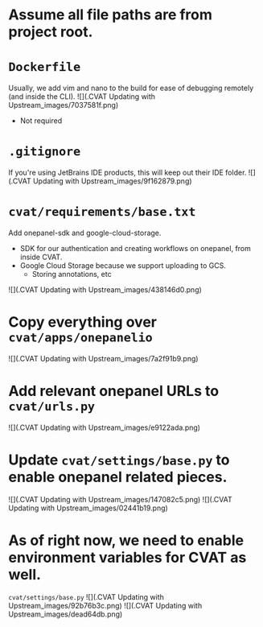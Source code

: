 # Assume all file paths are from project root.

# `Dockerfile`
Usually, we add vim and nano to the build for ease of debugging remotely (and inside
the CLI).
![](.CVAT Updating with Upstream_images/7037581f.png)
- Not required

# `.gitignore`
If you're using JetBrains IDE products, this will keep out their IDE folder.
![](.CVAT Updating with Upstream_images/9f162879.png)

# `cvat/requirements/base.txt`
Add onepanel-sdk and google-cloud-storage.
- SDK for our authentication and creating workflows on onepanel, from inside CVAT.
- Google Cloud Storage because we support uploading to GCS.
    - Storing annotations, etc
    
![](.CVAT Updating with Upstream_images/438146d0.png)

# Copy everything over `cvat/apps/onepanelio`
![](.CVAT Updating with Upstream_images/7a2f91b9.png)

# Add relevant onepanel URLs to `cvat/urls.py`
![](.CVAT Updating with Upstream_images/e9122ada.png)

# Update `cvat/settings/base.py` to enable onepanel related pieces.
![](.CVAT Updating with Upstream_images/147082c5.png)
![](.CVAT Updating with Upstream_images/02441b19.png)

# As of right now, we need to enable environment variables for CVAT as well.
`cvat/settings/base.py`
![](.CVAT Updating with Upstream_images/92b76b3c.png)
![](.CVAT Updating with Upstream_images/dead64db.png)
